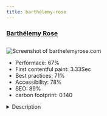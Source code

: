 ```yaml
---
title: barthélemy-rose
---
```


<div style="height: 3rem">
  <a href="https://www.barthelemyrose.com/us/"><h3>Barthélemy Rose</h3></a>
</div>
<img loading="lazy" src="/images/thumbs/barthelemyrose.com.jpg" alt="Screenshot of barthelemyrose.com" />
<ul>
  <li>Performace: 67%</li>
  <li>
    First contentful paint:
    3.33Sec
  </li>
  <li>Best practices: 71%</li>
  <li>Accessibility: 78%</li>
  <li>SEO: 89%</li>
  <li>carbon footprint: 0.140</li>
</ul>
<details>
  <summary>Description</summary>
  <p>Barthélemy Rose, beachwear in St Barts is an online shop for a company located in St Barthélemy (Caribbean) selling beachwear and bags.The site is using J2Store, it's a simple e-commerce site without any specific difficulties. The website is fully responsive and multilingual.</p>
</details>

